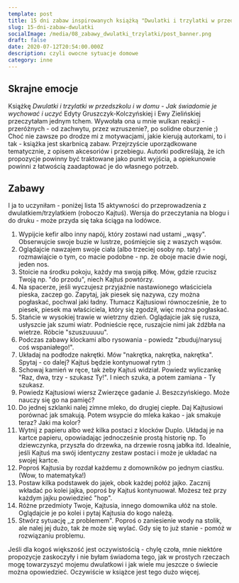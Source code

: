```yaml
---
template: post
title: 15 dni zabaw inspirowanych książką "Dwulatki i trzylatki w przedszkolu i w domu"
slug: 15-dni-zabaw-dwulatki
socialImage: /media/08_zabawy_dwulatki_trzylatki/post_banner.png
draft: false
date: 2020-07-12T20:54:00.000Z
description: czyli owocne sytuacje domowe
category: inne
---
```


## Skrajne emocje

Książkę *Dwulatki i trzylatki w przedszkolu i w domu - Jak świadomie je wychować i uczyć* Edyty Gruszczyk-Kolczyńskiej i Ewy Zielińskiej przeczytałam jednym tchem. Wywołała ona u mnie wulkan reakcji - przeróżnych - od zachwytu, przez wzruszenie?, po solidne oburzenie ;) 
Choć nie zawsze po drodze mi z motywacjami, jakie kierują autorkami, to i tak - książka jest skarbnicą zabaw. Przejrzyście uporządkowane tematycznie, z opisem akcesoriów i przebiegu. Autorki podkreślają, że ich propozycje powinny być traktowane jako punkt wyjścia, a opiekunowie powinni z łatwością zaadaptować je do własnego potrzeb.

## Zabawy
I ja to uczyniłam - poniżej lista 15 aktywności do przeprowadzenia z dwulatkiem/trzylatkiem (roboczo Kajtuś). Wersja do przeczytania na blogu i do druku - może przyda się taka ściąga na lodówce.
1. Wypijcie kefir albo inny napój, który zostawi nad ustami ,,wąsy". Obserwujcie swoje buzie w lustrze, pośmiejcie się z waszych wąsów.
2. Oglądajcie nawzajem swoje ciała (albo trzeciej osoby np. taty) - rozmawiajcie o tym, co macie podobne - np. że oboje macie dwie nogi, jeden nos.
3. Stoicie na środku pokoju, każdy ma swoją piłkę. Mów, gdzie rzucisz Twoją np. "do przodu", niech Kajtuś powtórzy.
4. Na spacerze, jeśli wyczujesz przyjaźnie nastawionego właściciela pieska, zaczep go. Zapytaj, jak piesek się nazywa, czy można pogłaskać, pochwal jaki ładny. Tłumacz Kajtusiowi równocześnie, że to piesek, piesek ma właściciela, który się zgodził, więc można pogłaskać.
5. Stańcie w wysokiej trawie w wietrzny dzień. Oglądajcie jak się rusza, usłyszcie jak szumi wiatr. Podnieście ręce, ruszajcie nimi jak źdźbła na wietrze. Róbcie "szuszuuuuu".
6. Podczas zabawy klockami albo rysowania - powiedz "zbuduj/narysuj coś wspaniałego!".
7. Układaj na podłodze nakrętki. Mów "nakrętka, nakrętka, nakrętka". Spytaj - co dalej? Kajtuś będzie kontynuował rytm :)
8. Schowaj kamień w ręce, tak żeby Kajtuś widział. Powiedz wyliczankę "Raz, dwa, trzy - szukasz Ty!". I niech szuka, a potem zamiana - Ty szukasz.
9. Powiedz Kajtusiowi wiersz Zwierzęce gadanie J. Beszczyńskiego. Może nauczy się go na pamięć?
10. Do jednej szklanki nalej zimne mleko, do drugiej ciepłe. Daj Kajtusiowi porównać jak smakują. Potem wsypcie do mleka kakao - jak smakuje teraz? Jaki ma kolor?
11. Wytnij z papieru albo weź kilka postaci z klocków Duplo. Układaj je na kartce papieru, opowiadając jednocześnie prostą historię np. To dziewczynka, przyszła do drzewka, na drzewie rosną jabłka itd. Idealnie, jeśli Kajtuś ma swój identyczny zestaw postaci i może je układać na swojej kartce.
12. Poproś Kajtusia by rozdał każdemu z domowników po jednym ciastku. (Wow, to matematyka!)
13. Postaw kilka podstawek do jajek, obok każdej połóż jajko. Zacznij wkładać po kolei jajka, poproś by Kajtuś kontynuował. Możesz też przy każdym jajku powiedzieć "hop".
14. Różne przedmioty Twoje, Kajtusia, innego domownika ułóż na stole. Oglądajcie je po kolei i pytaj Kajtusia do kogo należą.
15. Stwórz sytuację ,,z problemem". Poproś o zaniesienie wody na stolik, ale nalej jej dużo, tak że może się wylać. Gdy się to już stanie - pomóż w rozwiązaniu problemu.

Jeśli dla kogoś większość jest oczywistością - chylę czoła, mnie niektóre propozycje zaskoczyły i nie byłam świadoma tego, jak w prostych rzeczach mogę towarzyszyć mojemu dwulatkowi i jak wiele mu jeszcze o świecie można opowiedzieć. Oczywiście w książce jest tego dużo więcej.